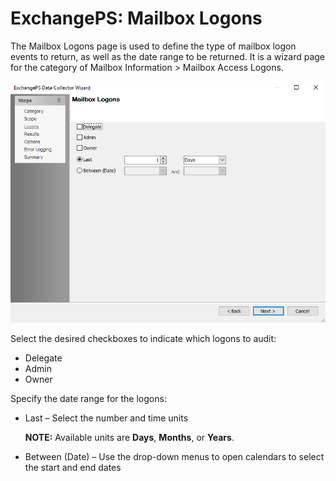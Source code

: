 # ExchangePS: Mailbox Logons

The Mailbox Logons page is used to define the type of mailbox logon events to return, as well as the date range to be returned. It is a wizard page for the category of Mailbox Information > Mailbox Access Logons.

![ExchangePS Data Collector Wizard Mailbox Logons page](/static/img/product_docs/accessanalyzer/accessanalyzer/enterpriseauditor/admin/datacollector/exchangeps/mailboxlogons.png)

Select the desired checkboxes to indicate which logons to audit:

- Delegate
- Admin
- Owner

Specify the date range for the logons:

- Last – Select the number and time units

  __NOTE:__ Available units are __Days__, __Months__, or __Years__.
- Between (Date) – Use the drop-down menus to open calendars to select the start and end dates
